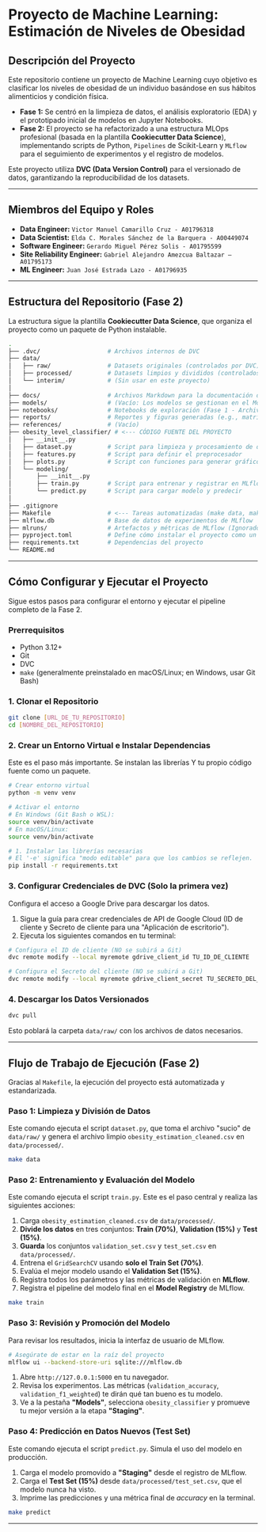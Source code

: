 # Proyecto de Machine Learning: Estimación de Niveles de Obesidad

## Descripción del Proyecto

Este repositorio contiene un proyecto de Machine Learning cuyo objetivo es clasificar los niveles de obesidad de un individuo basándose en sus hábitos alimenticios y condición física.

  * **Fase 1:** Se centró en la limpieza de datos, el análisis exploratorio (EDA) y el prototipado inicial de modelos en Jupyter Notebooks.
  * **Fase 2:** El proyecto se ha refactorizado a una estructura MLOps profesional (basada en la plantilla **Cookiecutter Data Science**), implementando scripts de Python, `Pipelines` de Scikit-Learn y `MLflow` para el seguimiento de experimentos y el registro de modelos.

Este proyecto utiliza **DVC (Data Version Control)** para el versionado de datos, garantizando la reproducibilidad de los datasets.

-----

## Miembros del Equipo y Roles

  * **Data Engineer:** `Victor Manuel Camarillo Cruz - A01796318`
  * **Data Scientist:** `Elda C. Morales Sánchez de la Barquera - A00449074`
  * **Software Engineer:** `Gerardo Miguel Pérez Solis - A01795599`
  * **Site Reliability Engineer:** `Gabriel Alejandro Amezcua Baltazar – A01795173`
  * **ML Engineer:** `Juan José Estrada Lazo - A01796935`

-----

## Estructura del Repositorio (Fase 2)

La estructura sigue la plantilla **Cookiecutter Data Science**, que organiza el proyecto como un paquete de Python instalable.

```bash
.
├── .dvc/                   # Archivos internos de DVC
├── data/
│   ├── raw/                # Datasets originales (controlados por DVC)
│   ├── processed/          # Datasets limpios y divididos (controlados por DVC)
│   └── interim/            # (Sin usar en este proyecto)
│
├── docs/                   # Archivos Markdown para la documentación del proyecto (ver nota)
├── models/                 # (Vacío: Los modelos se gestionan en el Model Registry de MLflow)
├── notebooks/              # Notebooks de exploración (Fase 1 - Archivados)
├── reports/                # Reportes y figuras generadas (e.g., matrices de confusión)
├── references/             # (Vacío)
├── obesity_level_classifier/ # <--- CÓDIGO FUENTE DEL PROYECTO
│   ├── __init__.py
│   ├── dataset.py          # Script para limpieza y procesamiento de datos
│   ├── features.py         # Script para definir el preprocesador
│   ├── plots.py            # Script con funciones para generar gráficos
│   └── modeling/
│       ├── __init__.py
│       ├── train.py        # Script para entrenar y registrar en MLflow
│       └── predict.py      # Script para cargar modelo y predecir
│
├── .gitignore
├── Makefile                # <--- Tareas automatizadas (make data, make train)
├── mlflow.db               # Base de datos de experimentos de MLflow
├── mlruns/                 # Artefactos y métricas de MLflow (Ignorado por Git)
├── pyproject.toml          # Define cómo instalar el proyecto como un paquete
├── requirements.txt        # Dependencias del proyecto
└── README.md
```

-----

## Cómo Configurar y Ejecutar el Proyecto

Sigue estos pasos para configurar el entorno y ejecutar el pipeline completo de la Fase 2.

### Prerrequisitos

  * Python 3.12+
  * Git
  * DVC
  * `make` (generalmente preinstalado en macOS/Linux; en Windows, usar Git Bash)

### 1\. Clonar el Repositorio

```bash
git clone [URL_DE_TU_REPOSITORIO]
cd [NOMBRE_DEL_REPOSITORIO]
```

### 2\. Crear un Entorno Virtual e Instalar Dependencias

Este es el paso más importante. Se instalan las librerías Y tu propio código fuente como un paquete.

```bash
# Crear entorno virtual
python -m venv venv

# Activar el entorno
# En Windows (Git Bash o WSL):
source venv/bin/activate
# En macOS/Linux:
source venv/bin/activate

# 1. Instalar las librerías necesarias
# El '-e' significa "modo editable" para que los cambios se reflejen.
pip install -r requirements.txt

```

### 3\. Configurar Credenciales de DVC (Solo la primera vez)

Configura el acceso a Google Drive para descargar los datos.

1.  Sigue la guía para crear credenciales de API de Google Cloud (ID de cliente y Secreto de cliente para una "Aplicación de escritorio").
2.  Ejecuta los siguientes comandos en tu terminal:

<!-- end list -->

```bash
# Configura el ID de cliente (NO se subirá a Git)
dvc remote modify --local myremote gdrive_client_id TU_ID_DE_CLIENTE

# Configura el Secreto del cliente (NO se subirá a Git)
dvc remote modify --local myremote gdrive_client_secret TU_SECRETO_DEL_CLIENTE
```

### 4\. Descargar los Datos Versionados

```bash
dvc pull
```

Esto poblará la carpeta `data/raw/` con los archivos de datos necesarios.

-----

## Flujo de Trabajo de Ejecución (Fase 2)

Gracias al `Makefile`, la ejecución del proyecto está automatizada y estandarizada.

### Paso 1: Limpieza y División de Datos

Este comando ejecuta el script `dataset.py`, que toma el archivo "sucio" de `data/raw/` y genera el archivo limpio `obesity_estimation_cleaned.csv` en `data/processed/`.

```bash
make data
```

### Paso 2: Entrenamiento y Evaluación del Modelo

Este comando ejecuta el script `train.py`. Este es el paso central y realiza las siguientes acciones:

1.  Carga `obesity_estimation_cleaned.csv` de `data/processed/`.
2.  **Divide los datos** en tres conjuntos: **Train (70%)**, **Validation (15%)** y **Test (15%)**.
3.  **Guarda** los conjuntos `validation_set.csv` y `test_set.csv` en `data/processed/`.
4.  Entrena el `GridSearchCV` usando **solo el Train Set (70%)**.
5.  Evalúa el mejor modelo usando el **Validation Set (15%)**.
6.  Registra todos los parámetros y las métricas de validación en **MLflow**.
7.  Registra el pipeline del modelo final en el **Model Registry** de MLflow.

<!-- end list -->

```bash
make train
```

### Paso 3: Revisión y Promoción del Modelo

Para revisar los resultados, inicia la interfaz de usuario de MLflow.

```bash
# Asegúrate de estar en la raíz del proyecto
mlflow ui --backend-store-uri sqlite:///mlflow.db
```

1.  Abre `http://127.0.0.1:5000` en tu navegador.
2.  Revisa los experimentos. Las métricas (`validation_accuracy`, `validation_f1_weighted`) te dirán qué tan bueno es tu modelo.
3.  Ve a la pestaña **"Models"**, selecciona `obesity_classifier` y promueve tu mejor versión a la etapa **"Staging"**.

### Paso 4: Predicción en Datos Nuevos (Test Set)

Este comando ejecuta el script `predict.py`. Simula el uso del modelo en producción.

1.  Carga el modelo promovido a **"Staging"** desde el registro de MLflow.
2.  Carga el **Test Set (15%)** desde `data/processed/test_set.csv`, que el modelo nunca ha visto.
3.  Imprime las predicciones y una métrica final de *accuracy* en la terminal.

<!-- end list -->

```bash
make predict
```

-----